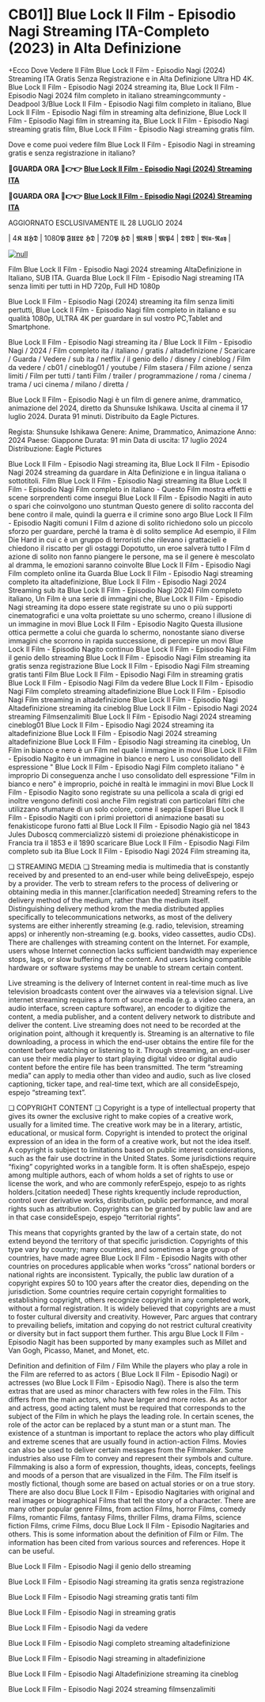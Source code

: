# CB01]] Blue Lock Il Film - Episodio Nagi Streaming ITA-Completo (2023) in Alta Definizione

+Ecco Dove Vedere Il Film Blue Lock Il Film - Episodio Nagi (2024) Streaming ITA Gratis Senza Registrazione e in Alta Definizione Ultra HD 4K. Blue Lock Il Film - Episodio Nagi 2024 streaming ita, Blue Lock Il Film - Episodio Nagi 2024 film completo in italiano streamingcommunty - Deadpool 3/Blue Lock Il Film - Episodio Nagi film completo in italiano, Blue Lock Il Film - Episodio Nagi film in streaming alta definizione, Blue Lock Il Film - Episodio Nagi film in streaming ita, Blue Lock Il Film - Episodio Nagi streaming gratis film, Blue Lock Il Film - Episodio Nagi streaming gratis film.

Dove e come puoi vedere film Blue Lock Il Film - Episodio Nagi in streaming gratis e senza registrazione in italiano?

**🔴GUARDA ORA 🔴👉👉 [Blue Lock Il Film - Episodio Nagi (2024) Streaming ITA](https://t.co/SfmIwsn0pC)**

**🔴GUARDA ORA 🔴👉👉 [Blue Lock Il Film - Episodio Nagi (2024) Streaming ITA](https://t.co/SfmIwsn0pC)**

AGGIORNATO ESCLUSIVAMENTE IL 28 LUGLIO 2024

| 4𝕶 𝖀𝕳𝕯 | 1080𝕻 𝕱𝖀𝕷𝕷 𝕳𝕯 | 720𝕻 𝕳𝕯 | 𝕸𝕶𝖁 | 𝕸𝕻4 | 𝕯𝖁𝕯 | 𝕭𝖑𝖚-𝕽𝖆𝖞 |

[![null](https://static.wixstatic.com/media/855a25_043b5abeb4ae4d35ac003198e7fe56ed~mv2.gif)](https://t.co/SfmIwsn0pC)

Film Blue Lock Il Film - Episodio Nagi 2024 streaming AltaDefinizione in Italiano, SUB ITA. Guarda Blue Lock Il Film - Episodio Nagi streaming ITA senza limiti per tutti in HD 720p, Full HD 1080p

Blue Lock Il Film - Episodio Nagi (2024) streaming ita film senza limiti pertutti, Blue Lock Il Film - Episodio Nagi film completo in italiano e su qualità 1080p, ULTRA 4K per guardare in sul vostro PC,Tablet and Smartphone.

Blue Lock Il Film - Episodio Nagi streaming ita / Blue Lock Il Film - Episodio Nagi / 2024 / Film completo ita / italiano / gratis / altadefinizione / Scaricare / Guarda / Vedere / sub ita / netflix / il genio dello / disney / cineblog / Film da vedere / cb01 / cineblog01 / youtube / Film stasera / Film azione / senza limiti / Film per tutti / tanti Film / trailer / programmazione / roma / cinema / trama / uci cinema / milano / diretta /

Blue Lock Il Film - Episodio Nagi è un film di genere anime, drammatico, animazione del 2024, diretto da Shunsuke Ishikawa. Uscita al cinema il 17 luglio 2024. Durata 91 minuti. Distribuito da Eagle Pictures.

Regista: Shunsuke Ishikawa
Genere: Anime, Drammatico, Animazione
Anno: 2024
Paese: Giappone
Durata: 91 min
Data di uscita: 17 luglio 2024
Distribuzione: Eagle Pictures

Blue Lock Il Film - Episodio Nagi streaming ita, Blue Lock Il Film - Episodio Nagi 2024 streaming da guardare in Alta Definizione e in lingua italiana o sottotitoli. Film Blue Lock Il Film - Episodio Nagi streaming ita Blue Lock Il Film - Episodio Nagi Film completo in italiano - Questo Film mostra effetti e scene sorprendenti come insegui Blue Lock Il Film - Episodio Nagiti in auto o spari che coinvolgono uno stuntman Questo genere di solito racconta del bene contro il male, quindi la guerra e il crimine sono argo Blue Lock Il Film - Episodio Nagiti comuni I Film d azione di solito richiedono solo un piccolo sforzo per guardare, perché la trama è di solito semplice Ad esempio, il Film Die Hard in cui c è un gruppo di terroristi che rilevano i grattacieli e chiedono il riscatto per gli ostaggi Dopotutto, un eroe salverà tutto I Film d azione di solito non fanno piangere le persone, ma se il genere è mescolato al dramma, le emozioni saranno coinvolte Blue Lock Il Film - Episodio Nagi Film completo online ita Guarda Blue Lock Il Film - Episodio Nagi streaming completo ita altadefinizione, Blue Lock Il Film - Episodio Nagi 2024 Streaming sub ita Blue Lock Il Film - Episodio Nagi 2024) Film completo italiano, Un Film è una serie di immagini che, Blue Lock Il Film - Episodio Nagi streaming ita dopo essere state registrate su uno o più supporti cinematografici e una volta proiettate su uno schermo, creano l illusione di un immagine in movi Blue Lock Il Film - Episodio Nagito Questa illusione ottica permette a colui che guarda lo schermo, nonostante siano diverse immagini che scorrono in rapida successione, di percepire un movi Blue Lock Il Film - Episodio Nagito continuo Blue Lock Il Film - Episodio Nagi Film il genio dello streaming Blue Lock Il Film - Episodio Nagi Film streaming ita gratis senza registrazione Blue Lock Il Film - Episodio Nagi Film streaming gratis tanti Film Blue Lock Il Film - Episodio Nagi Film in streaming gratis Blue Lock Il Film - Episodio Nagi Film da vedere Blue Lock Il Film - Episodio Nagi Film completo streaming altadefinizione Blue Lock Il Film - Episodio Nagi Film streaming in altadefinizione Blue Lock Il Film - Episodio Nagi Altadefinizione streaming ita cineblog Blue Lock Il Film - Episodio Nagi 2024 streaming Filmsenzalimiti Blue Lock Il Film - Episodio Nagi 2024 streaming cineblog01 Blue Lock Il Film - Episodio Nagi 2024 streaming ita altadefinizione Blue Lock Il Film - Episodio Nagi 2024 streaming altadefinizione Blue Lock Il Film - Episodio Nagi streaming ita cineblog, Un Film in bianco e nero è un Film nel quale l immagine in movi Blue Lock Il Film - Episodio Nagito è un immagine in bianco e nero L uso consolidato dell espressione " Blue Lock Il Film - Episodio Nagi Film completo italiano " è improprio Di conseguenza anche l uso consolidato dell espressione "Film in bianco e nero" è improprio, poiché in realtà le immagini in movi Blue Lock Il Film - Episodio Nagito sono registrate su una pellicola a scala di grigi ed inoltre vengono definiti così anche Film registrati con particolari filtri che utilizzano sfumature di un solo colore, come il seppia Esperi Blue Lock Il Film - Episodio Nagiti con i primi proiettori di animazione basati su fenakisticope furono fatti al Blue Lock Il Film - Episodio Nagio già nel 1843 Jules Duboscq commercializzò sistemi di proiezione phénakisticope in Francia tra il 1853 e il 1890 scaricare Blue Lock Il Film - Episodio Nagi Film completo sub ita Blue Lock Il Film - Episodio Nagi 2024 Film streaming ita,

❏ STREAMING MEDIA ❏ Streaming media is multimedia that is constantly received by and presented to an end-user while being deliveEspejo, espejo by a provider. The verb to stream refers to the process of delivering or obtaining media in this manner.[clarification needed] Streaming refers to the delivery method of the medium, rather than the medium itself. Distinguishing delivery method krom the media distributed applies specifically to telecommunications networks, as most of the delivery systems are either inherently streaming (e.g. radio, television, streaming apps) or inherently non-streaming (e.g. books, video cassettes, audio CDs). There are challenges with streaming content on the Internet. For example, users whose Internet connection lacks sufficient bandwidth may experience stops, lags, or slow buffering of the content. And users lacking compatible hardware or software systems may be unable to stream certain content.

Live streaming is the delivery of Internet content in real-time much as live television broadcasts content over the airwaves via a television signal. Live internet streaming requires a form of source media (e.g. a video camera, an audio interface, screen capture software), an encoder to digitize the content, a media publisher, and a content delivery network to distribute and deliver the content. Live streaming does not need to be recorded at the origination point, although it krequently is. Streaming is an alternative to file downloading, a process in which the end-user obtains the entire file for the content before watching or listening to it. Through streaming, an end-user can use their media player to start playing digital video or digital audio content before the entire file has been transmitted. The term “streaming media” can apply to media other than video and audio, such as live closed captioning, ticker tape, and real-time text, which are all consideEspejo, espejo “streaming text”.

❏ COPYRIGHT CONTENT ❏ Copyright is a type of intellectual property that gives its owner the exclusive right to make copies of a creative work, usually for a limited time. The creative work may be in a literary, artistic, educational, or musical form. Copyright is intended to protect the original expression of an idea in the form of a creative work, but not the idea itself. A copyright is subject to limitations based on public interest considerations, such as the fair use doctrine in the United States. Some jurisdictions require “fixing” copyrighted works in a tangible form. It is often shaEspejo, espejo among multiple authors, each of whom holds a set of rights to use or license the work, and who are commonly referEspejo, espejo to as rights holders.[citation needed] These rights krequently include reproduction, control over derivative works, distribution, public performance, and moral rights such as attribution. Copyrights can be granted by public law and are in that case consideEspejo, espejo “territorial rights”.

This means that copyrights granted by the law of a certain state, do not extend beyond the territory of that specific jurisdiction. Copyrights of this type vary by country; many countries, and sometimes a large group of countries, have made agree Blue Lock Il Film - Episodio Nagits with other countries on procedures applicable when works “cross” national borders or national rights are inconsistent. Typically, the public law duration of a copyright expires 50 to 100 years after the creator dies, depending on the jurisdiction. Some countries require certain copyright formalities to establishing copyright, others recognize copyright in any completed work, without a formal registration. It is widely believed that copyrights are a must to foster cultural diversity and creativity. However, Parc argues that contrary to prevailing beliefs, imitation and copying do not restrict cultural creativity or diversity but in fact support them further. This argu Blue Lock Il Film - Episodio Nagit has been supported by many examples such as Millet and Van Gogh, Picasso, Manet, and Monet, etc.

Definition and definition of Film / Film While the players who play a role in the Film are referred to as actors ( Blue Lock Il Film - Episodio Nagi) or actresses (wo Blue Lock Il Film - Episodio Nagi). There is also the term extras that are used as minor characters with few roles in the Film. This differs from the main actors, who have larger and more roles. As an actor and actress, good acting talent must be required that corresponds to the subject of the Film in which he plays the leading role. In certain scenes, the role of the actor can be replaced by a stunt man or a stunt man. The existence of a stuntman is important to replace the actors who play difficult and extreme scenes that are usually found in action-action Films. Movies can also be used to deliver certain messages from the Filmmaker. Some industries also use Film to convey and represent their symbols and culture. Filmmaking is also a form of expression, thoughts, ideas, concepts, feelings and moods of a person that are visualized in the Film. The Film itself is mostly fictional, though some are based on actual stories or on a true story. There are also docu Blue Lock Il Film - Episodio Nagitaries with original and real images or biographical Films that tell the story of a character. There are many other popular genre Films, from action Films, horror Films, comedy Films, romantic Films, fantasy Films, thriller Films, drama Films, science fiction Films, crime Films, docu Blue Lock Il Film - Episodio Nagitaries and others. This is some information about the definition of Film or Film. The information has been cited from various sources and references. Hope it can be useful.

Blue Lock Il Film - Episodio Nagi il genio dello streaming

Blue Lock Il Film - Episodio Nagi streaming ita gratis senza registrazione

Blue Lock Il Film - Episodio Nagi streaming gratis tanti film

Blue Lock Il Film - Episodio Nagi in streaming gratis

Blue Lock Il Film - Episodio Nagi da vedere

Blue Lock Il Film - Episodio Nagi completo streaming altadefinizione

Blue Lock Il Film - Episodio Nagi streaming in altadefinizione

Blue Lock Il Film - Episodio Nagi Altadefinizione streaming ita cineblog

Blue Lock Il Film - Episodio Nagi 2024 streaming filmsenzalimiti
